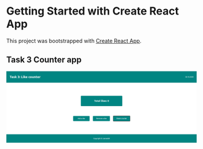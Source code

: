 # Getting Started with Create React App

This project was bootstrapped with [Create React App](https://github.com/facebook/create-react-app).

## Task 3 Counter app

![screenshot of task3](./screenshot.png)
